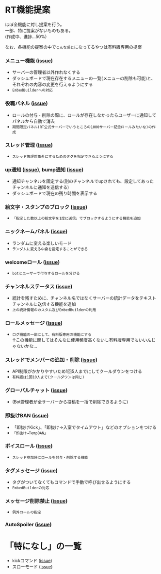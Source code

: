 # RT機能提案

ほぼ全機能に対し提案を行う。  
一部、特に提案がないものもある。  
(作成中、進捗...50%)

なお、各機能の提案の中で`こんな感じ`になってるやつは有料版専用の提案

### メニュー機能 ([issue](https://github.com/RextTeam/rt-bot/issues/213))
* サーバーの管理者以外作れなくする
* ダッシュボードで現在存在するメニューの一覧(メニューの削除も可能)と、それぞれの内容の変更を行えるようにする
* `EmbedBuilderへの対応`
### 役職パネル ([issue](https://github.com/RextTeam/rt-bot/issues/214))
* ロールの付与・削除の際に、ロールが存在しなかったらユーザーに通知してパネルから自動で消去
* `期間限定パネル(RT公式サーバーでいうところの1000サーバー記念ロールみたいな)の作成`
### スレッド管理 ([issue](https://github.com/RextTeam/rt-bot/issues/215))
* `スレッド管理対象外にするためのタグを指定できるようにする`
### up通知 ([issue](https://github.com/RextTeam/rt-bot/issues/216)), bump通知 ([issue](https://github.com/RextTeam/rt-bot/issues/220))
* 通知チャンネルを固定する(別のチャンネルでupされても、設定してあったチャンネルに通知を送信する)
* ダッシュボードで現在の残り時間を表示する
### 絵文字・スタンプのブロック ([issue](https://github.com/RextTeam/rt-bot/issues/217))
* `「指定した数以上の絵文字を1度に送信」でブロックするようにする機能を追加`
### ニックネームパネル ([issue](https://github.com/RextTeam/rt-bot/issues/219))
* ランダムに変える楽しいモード
* `ランダムに変える中身を指定することができる`
### welcomeロール ([issue](https://github.com/RextTeam/rt-bot/issues/221))
* `botとユーザーで付与するロールを分ける`
### チャンネルステータス ([issue](https://github.com/RextTeam/rt-bot/issues/222))
* 統計を残すために、チャンネル名ではなくサーバーの統計データをテキストチャンネルに送信する機能を追加
* `上の統計情報のカスタム及びEmbedBuilderの利用`
### ロールメッセージ ([issue](https://github.com/RextTeam/rt-bot/issues/224))
* `ログ機能の一部にして、有料版専用の機能にする`  
↑この機能に関してはそんなに使用頻度高くないし有料版専用でもいいんじゃないかな...
### スレッドでメンバーの追加・削除 ([issue](https://github.com/RextTeam/rt-bot/issues/225))
* API制限がかかりやすいため1回5人までにしてクールダウンをつける
* `有料版は1回10人まで(クールダウンは同じ)`
### グローバルチャット ([issue](https://github.com/RextTeam/rt-bot/issues/226))
* (Bot管理者が全サーバーから投稿を一括で削除できるように)
### 即抜けBAN ([issue](https://github.com/RextTeam/rt-bot/issues/227))
* 「即抜けKick」、「即抜け→入室でタイムアウト」などのオプションをつける
* `「即抜け→TempBAN」`
### ボイスロール ([issue](https://github.com/RextTeam/rt-bot/issues/228))
* `スレッド参加時にロールを付与・削除する機能`
### タグメッセージ ([issue](https://github.com/RextTeam/rt-bot/issues/229))
* タグがついてなくてもコマンドで手動で呼び出せるようにする
* `EmbedBuilderの対応`
### メッセージ削除禁止 ([issue](https://github.com/RextTeam/rt-bot/issues/230))
* `例外ロールの指定`
### AutoSpoiler ([issue](https://github.com/RextTeam/rt-bot/issues/231))


# 「特になし」の一覧
* kickコマンド ([issue](https://github.com/RextTeam/rt-bot/issues/218))
* スローモード ([issue](https://github.com/RextTeam/rt-bot/issues/223))
